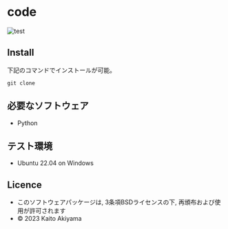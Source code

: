 # code
![test](https://github.com/kit59/code/actions/workflows/test.yml/badge.svg)

## Install
下記のコマンドでインストールが可能。
```
git clone 
```

## 必要なソフトウェア
* Python

## テスト環境
* Ubuntu 22.04 on Windows

## Licence
* このソフトウェアパッケージは, 3条項BSDライセンスの下, 再頒布および使用が許可されます 
* © 2023 Kaito Akiyama
